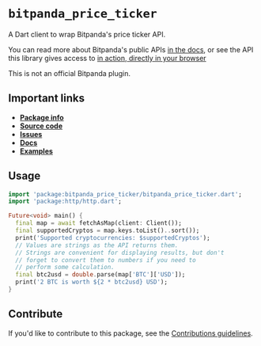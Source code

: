# `bitpanda_price_ticker`

A Dart client to wrap Bitpanda's price ticker API.

You can read more about Bitpanda's public APIs [in the docs](https://support.bitpanda.com/hc/en-us/articles/360000727459-Bitpanda-API-Key-and-price-ticker-API), or see the API this library gives access to [in action, directly in your browser](https://api.bitpanda.com/v1/ticker)

This is not an official Bitpanda plugin.


## Important links

* [**Package info**](https://pub.dev/packages/bitpanda_price_ticker)
* [**Source code**](https://github.com/dartsidedev/bitpanda_price_ticker)
* [**Issues**](https://github.com/dartsidedev/bitpanda_price_ticker)
* [**Docs**](https://pub.dev/documentation/bitpanda_price_ticker/latest/)
* [**Examples**](https://github.com/dartsidedev/bitpanda_price_ticker/tree/master/example)


## Usage

```dart
import 'package:bitpanda_price_ticker/bitpanda_price_ticker.dart';
import 'package:http/http.dart';

Future<void> main() {
  final map = await fetchAsMap(client: Client());
  final supportedCryptos = map.keys.toList()..sort());
  print('Supported cryptocurrencies: $supportedCryptos');
  // Values are strings as the API returns them.
  // Strings are convenient for displaying results, but don't
  // forget to convert them to numbers if you need to
  // perform some calculation.
  final btc2usd = double.parse(map['BTC']['USD']);
  print('2 BTC is worth ${2 * btc2usd} USD');
}
```


## Contribute

If you'd like to contribute to this package, see the [Contributions guidelines](https://github.com/dartsidedev/bitpanda_price_ticker/blob/master/CONTRIBUTING.md).
